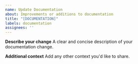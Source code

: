 ```yaml
---
name: Update Documentation
about: Improvements or additions to documentation
title: "[DOCUMENTATION]"
labels: documentation
assignees: ''
---
```


**Describe your change**
A clear and concise description of your documentation change.

**Additional context**
Add any other context you'd like to share.
